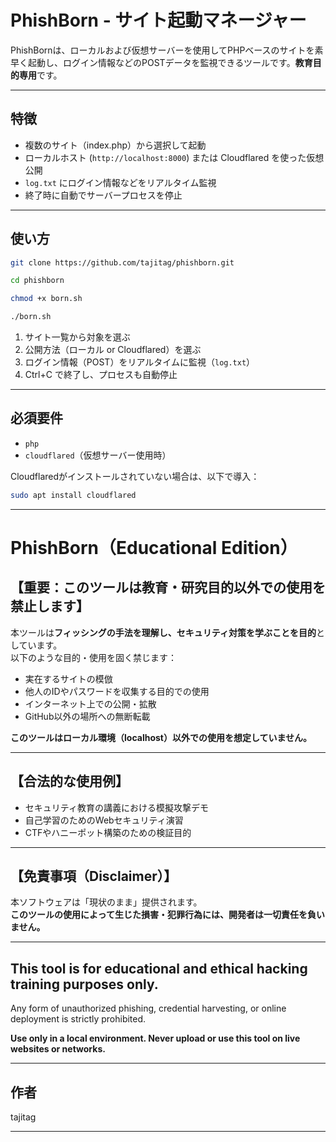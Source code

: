 # PhishBorn - サイト起動マネージャー

PhishBornは、ローカルおよび仮想サーバーを使用してPHPベースのサイトを素早く起動し、ログイン情報などのPOSTデータを監視できるツールです。**教育目的専用**です。

---

## 特徴

* 複数のサイト（index.php）から選択して起動
* ローカルホスト (`http://localhost:8000`) または Cloudflared を使った仮想公開
* `log.txt` にログイン情報などをリアルタイム監視
* 終了時に自動でサーバープロセスを停止

---

## 使い方

```bash
git clone https://github.com/tajitag/phishborn.git
```
```bash
cd phishborn
```
```bash
chmod +x born.sh
```
```bash
./born.sh
```

1. サイト一覧から対象を選ぶ
2. 公開方法（ローカル or Cloudflared）を選ぶ
3. ログイン情報（POST）をリアルタイムに監視（`log.txt`）
4. Ctrl+C で終了し、プロセスも自動停止

---

## 必須要件

* `php`
* `cloudflared`（仮想サーバー使用時）

Cloudflaredがインストールされていない場合は、以下で導入：

```bash
sudo apt install cloudflared
```

---



# PhishBorn（Educational Edition）

## 【重要：このツールは教育・研究目的以外での使用を禁止します】

本ツールは**フィッシングの手法を理解し、セキュリティ対策を学ぶことを目的**としています。  
以下のような目的・使用を固く禁じます：

- 実在するサイトの模倣
- 他人のIDやパスワードを収集する目的での使用
- インターネット上での公開・拡散
- GitHub以外の場所への無断転載

**このツールはローカル環境（localhost）以外での使用を想定していません。**

---

## 【合法的な使用例】

- セキュリティ教育の講義における模擬攻撃デモ
- 自己学習のためのWebセキュリティ演習
- CTFやハニーポット構築のための検証目的

---

## 【免責事項（Disclaimer）】

本ソフトウェアは「現状のまま」提供されます。  
**このツールの使用によって生じた損害・犯罪行為には、開発者は一切責任を負いません。**

---

## This tool is for **educational and ethical hacking training purposes only.**  
Any form of unauthorized phishing, credential harvesting, or online deployment is strictly prohibited.

**Use only in a local environment. Never upload or use this tool on live websites or networks.**

---

## 作者

tajitag

---

